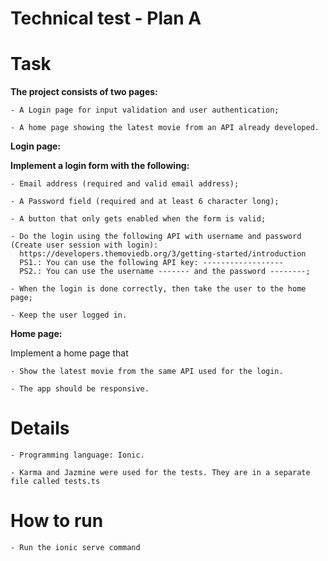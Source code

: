 # Technical test - Plan A

# Task

**The project consists of two pages:**

    - A Login page for input validation and user authentication;

    - A home page showing the latest movie from an API already developed.

**Login page:**

**Implement a login form with the following:**

    - Email address (required and valid email address);

    - A Password field (required and at least 6 character long);

    - A button that only gets enabled when the form is valid;

    - Do the login using the following API with username and password (Create user session with login):
      https://developers.themoviedb.org/3/getting-started/introduction 
      PS1.: You can use the following API key: ------------------
      PS2.: You can use the username ------- and the password --------;

    - When the login is done correctly, then take the user to the home page;

    - Keep the user logged in.

**Home page:**

Implement a home page that

    - Show the latest movie from the same API used for the login.

    - The app should be responsive.


# Details

    - Programming language: Ionic.

    - Karma and Jazmine were used for the tests. They are in a separate file called tests.ts

# How to run

    - Run the ionic serve command